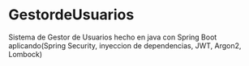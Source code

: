 # GestordeUsuarios
Sistema de Gestor de Usuarios hecho en  java con Spring Boot aplicando(Spring Security, inyeccion de dependencias, JWT, Argon2, Lombock)
